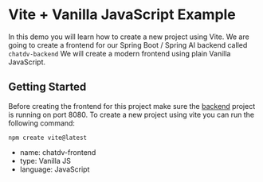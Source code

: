 # Vite + Vanilla JavaScript Example

In this demo you will learn how to create a new project using Vite. We are going to create a frontend for our Spring Boot / Spring AI backend called `chatdv-backend` We will create a modern frontend using plain Vanilla JavaScript.

## Getting Started

Before creating the frontend for this project make sure the [backend](https://github.com/spring-developer-frontend-landscape/chatdv-backend) project is running on port 8080. To create a new project
using vite you can run the following command: 

```shell
npm create vite@latest
```

- name: chatdv-frontend
- type: Vanilla JS
- language: JavaScript
